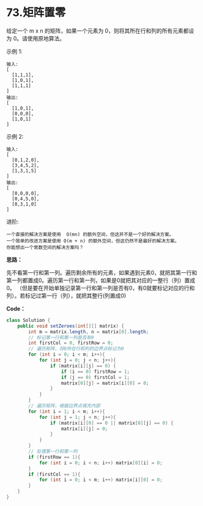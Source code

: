 # 73.矩阵置零

给定一个 m x n 的矩阵，如果一个元素为 0，则将其所在行和列的所有元素都设为 0。请使用原地算法。

示例 1:
```
输入: 
[
  [1,1,1],
  [1,0,1],
  [1,1,1]
]
输出: 
[
  [1,0,1],
  [0,0,0],
  [1,0,1]
]
```
示例 2:
```
输入: 
[
  [0,1,2,0],
  [3,4,5,2],
  [1,3,1,5]
]
输出: 
[
  [0,0,0,0],
  [0,4,5,0],
  [0,3,1,0]
]
```
进阶:
```
一个直接的解决方案是使用  O(mn) 的额外空间，但这并不是一个好的解决方案。
一个简单的改进方案是使用 O(m + n) 的额外空间，但这仍然不是最好的解决方案。
你能想出一个常数空间的解决方案吗？
```
**思路：**

先不看第一行和第一列。遍历剩余所有的元素，如果遇到元素0，就把其第一行和第一列都置成0。遍历第一行和第一列，如果是0就把其对应的一整行（列）置成0。 （但是要在开始单独记录第一行和第一列是否有0，有0就要标记对应的行和列）。若标记过第一行（列），就把其整行(列置成0)

**Code：**
```java
class Solution {
    public void setZeroes(int[][] matrix) {
        int m = matrix.length, n = matrix[0].length;
        // 标记第一行和第一列是否有0
        int firstCol = 0, firstRow = 0;
        // 遍历矩阵，将0所在行和列的边界点标记为0
        for (int i = 0; i < m; i++){
            for (int j = 0; j < n; j++){
                if (matrix[i][j] == 0) {
                    if (i == 0) firstRow = 1; 
                    if (j == 0) firstCol = 1;
                    matrix[0][j] = matrix[i][0] = 0;
                }
            }
        }
        // 遍历矩阵，根据边界点填充内部
        for (int i = 1; i < m; i++){
            for (int j = 1; j < n; j++){
                if (matrix[i][0] == 0 || matrix[0][j] == 0) {
                    matrix[i][j] = 0;
                }
            }
        }
        // 处理第一行和第一列
        if (firstRow == 1){
            for (int i = 0; i < n; i++) matrix[0][i] = 0;
        }
        if (firstCol == 1){
            for (int i = 0; i < m; i++) matrix[i][0] = 0;
        }
    }
}
```